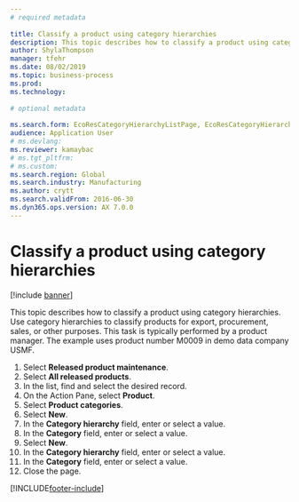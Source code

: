 ```yaml
--- 
# required metadata 
 
title: Classify a product using category hierarchies
description: This topic describes how to classify a product using category hierarchies. 
author: ShylaThompson
manager: tfehr 
ms.date: 08/02/2019
ms.topic: business-process 
ms.prod:  
ms.technology:  
 
# optional metadata 
 
ms.search.form: EcoResCategoryHierarchyListPage, EcoResCategoryHierarchyCreate, EcoResCategory, EcoResCategoryHierarchyRole  
audience: Application User 
# ms.devlang:  
ms.reviewer: kamaybac
# ms.tgt_pltfrm:  
# ms.custom:  
ms.search.region: Global
ms.search.industry: Manufacturing
ms.author: crytt
ms.search.validFrom: 2016-06-30 
ms.dyn365.ops.version: AX 7.0.0 
---
```

# Classify a product using category hierarchies

[!include [banner](../../includes/banner.md)]

This topic describes how to classify a product using category hierarchies. Use category hierarchies to classify products for export, procurement, sales, or other purposes. This task is typically performed by a product manager. The example uses product number M0009 in demo data company USMF.

1. Select **Released product maintenance**.
2. Select **All released products**.
3. In the list, find and select the desired record.
4. On the Action Pane, select **Product**.
5. Select **Product categories**.
6. Select **New**.
7. In the **Category hierarchy** field, enter or select a value.
8. In the **Category** field, enter or select a value.
9. Select **New**.
10. In the **Category hierarchy** field, enter or select a value.
11. In the **Category** field, enter or select a value.
12. Close the page.



[!INCLUDE[footer-include](../../../includes/footer-banner.md)]